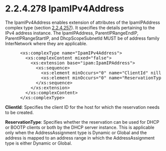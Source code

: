 <html dir="LTR" xmlns:mshelp="http://msdn.microsoft.com/mshelp" xmlns:ddue="http://ddue.schemas.microsoft.com/authoring/2003/5" xmlns:xlink="http://www.w3.org/1999/xlink" xmlns:tool="http://www.microsoft.com/tooltip">
 <body>
 <div id="header">
 <h1 class="heading">2.2.4.278 IpamIPv4Address</h1>
 </div>
 <div id="mainSection">
 <div id="mainBody">
 <div id="allHistory" class="saveHistory"></div>
 <div id="sectionSection0" class="section" name="collapseableSection">
 

<p>The IpamIPv4Address enables extension of attributes of the
IpamIPAddress complex type (section <a href="364a63ef-be28-498d-a67d-ed3df88b545a.md">2.2.4.257</a>). It specifies
the details pertaining to the IPv4 address instance. The IpamIPAddress,
ParentIPRangeEndIP, ParentIPRangeStartIP, and DhcpScopeSubnetId MUST be of
address family InterNetwork where they are applicable.</p>

<dl>
<dd>
<div><pre> &lt;xs:complexType name=&quot;IpamIPv4Address&quot;&gt;
   &lt;xs:complexContent mixed=&quot;false&quot;&gt;
     &lt;xs:extension base=&quot;ipam:IpamIPAddress&quot;&gt;
       &lt;xs:sequence&gt;
         &lt;xs:element minOccurs=&quot;0&quot; name=&quot;ClientId&quot; nillable=&quot;true&quot; type=&quot;xsd:string&quot; /&gt;
         &lt;xs:element minOccurs=&quot;0&quot; name=&quot;ReservationType&quot; type=&quot;ipam:DhcpServingClientsType&quot; /&gt;
       &lt;/xs:sequence&gt;
     &lt;/xs:extension&gt;
   &lt;/xs:complexContent&gt;
 &lt;/xs:complexType&gt;
</pre></div>
</dd></dl>

<p><b>ClientId</b>: Specifies the client ID for the host
for which the reservation needs to be created.</p>

<p><b>ReservationType</b>: Specifies whether the
reservation can be used for DHCP or BOOTP clients or both by the DHCP server
instance. This is applicable only when the AddressAssignment type is Dynamic or
Global and the address is mapped to an address range in which the
AddressAssignment type is either Dynamic or Global.</p>


 </div>
 </div>
 </div>
 </body>
</html>